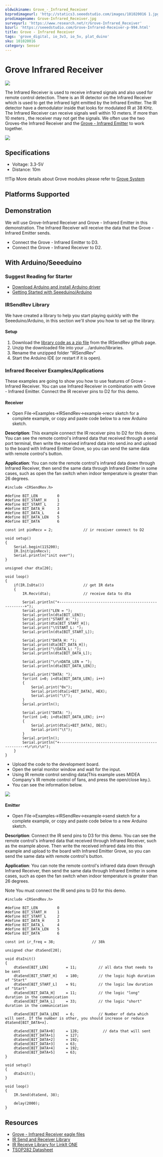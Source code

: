 ```yaml
---
oldwikiname: Grove_-_Infrared_Receiver
bzprodimageurl: 'http://statics3.seeedstudio.com/images/101020016 1.jpg'
prodimagename: Grove-Infrared_Receiver.jpg
surveyurl: 'https://www.research.net/r/Grove-Infrared_Receiver'
bzurl: 'https://seeedstudio.com/Grove-Infrared-Receiver-p-994.html'
title: Grove - Infrared Receiver
tags: 'grove_digital, io_3v3, io_5v, plat_duino'
sku: 101020016
category: Sensor
---
```


# Grove Infrared Receiver

![](https://raw.githubusercontent.com/SeeedDocument/Grove-Infrared_Receiver/master/img/Grove-Infrared_Receiver.jpg)

The Infrared Receiver is used to receive infrared signals and also used for remote control detection. There is an IR detector on the Infrared Receiver which is used to get the infrared light emitted by the Infrared Emitter. The IR detector have a demodulator inside that looks for modulated IR at 38 KHz. The Infrared Receiver can receive signals well within 10 meters. If more than 10 meters , the receiver may not get the signals. We often use the two Groves-the Infrared Receiver and the [Grove - Infrared Emitter](/Grove-Infrared_Emitter) to work together.

[![](https://raw.githubusercontent.com/SeeedDocument/common/master/Get_One_Now_Banner.png)](http://www.seeedstudio.com/Grove-Infrared-Receiver-p-994.html)

## Specifications

* Voltage: 3.3-5V
* Distance: 10m

!!!Tip More details about Grove modules please refer to [Grove System](http://wiki.seeed.cc/Grove_System/)

## Platforms Supported

## Demonstration

We will use Grove-Infrared Receiver and Grove - Infrared Emitter in this demonstration. The Infrared Receiver will receive the data that the Grove - Infrared Emitter sends.

* Connect the Grove - Infrared Emitter to D3.
* Connect the Grove - Infrared Receiver to D2.

## With Arduino/Seeeduino

### Suggest Reading for Starter

* [Download Arduino and install Arduino driver](/Download_Arduino_and_install_Arduino_driver)
* [Getting Started with Seeeduino/Arduino](/Getting_Started_with_Seeeduino)

### IRSendRev Library

We have created a library to help you start playing quickly with the Seeeduino/Arduino, in this section we'll show you how to set up the library.

#### Setup

1. Download the [library code as a zip file](https://github.com/Seeed-Studio/IRSendRev) from the IRSendRev github page.
2. Unzip the downloaded file into your …/arduino/libraries.
3. Rename the unzipped folder "IRSendRev"
4. Start the Arduino IDE \(or restart if it is open\).

### Infrared Receiver Examples/Applications

These examples are going to show you how to use features of Grove - Infrared Receiver. You can use Infrared Receiver in combination with Grove - Infrared Emitter. Connect the IR receiver pins to D2 for this demo.

#### Receiver

* Open File-&gt;Examples-&gt;IRSendRev-&gt;example-&gt;recv sketch for a complete example, or copy and paste code below to a new Arduino sketch.

**Description**: This example connect the IR receiver pins to D2 for this demo. You can see the remote control's infrared data that received through a serial port terminal, then write the received infrared data into send.ino and upload to the board with Infrared Emitter Grove, so you can send the same data with remote control's button.

**Application**: You can note the remote control's infrared data down through Infrared Receiver, then send the same data through Infrared Emitter in some cases, such as open the fan switch when indoor temperature is greater than 26 degrees.

```text
#include <IRSendRev.h>

#define BIT_LEN         0
#define BIT_START_H     1
#define BIT_START_L     2
#define BIT_DATA_H      3
#define BIT_DATA_L      4
#define BIT_DATA_LEN    5
#define BIT_DATA        6

const int pinRecv = 2;              // ir receiver connect to D2

void setup()
{
    Serial.begin(115200);
    IR.Init(pinRecv);
    Serial.println("init over");
}

unsigned char dta[20];

void loop()
{
    if(IR.IsDta())                  // get IR data
    {
        IR.Recv(dta);               // receive data to dta

        Serial.println("+------------------------------------------------------+");
        Serial.print("LEN = ");
        Serial.println(dta[BIT_LEN]);
        Serial.print("START_H: ");
        Serial.print(dta[BIT_START_H]);
        Serial.print("\tSTART_L: ");
        Serial.println(dta[BIT_START_L]);

        Serial.print("DATA_H: ");
        Serial.print(dta[BIT_DATA_H]);
        Serial.print("\tDATA_L: ");
        Serial.println(dta[BIT_DATA_L]);

        Serial.print("\r\nDATA_LEN = ");
        Serial.println(dta[BIT_DATA_LEN]);

        Serial.print("DATA: ");
        for(int i=0; i<dta[BIT_DATA_LEN]; i++)
        {
            Serial.print("0x");
            Serial.print(dta[i+BIT_DATA], HEX);
            Serial.print("\t");
        }
        Serial.println();

        Serial.print("DATA: ");
        for(int i=0; i<dta[BIT_DATA_LEN]; i++)
        {
            Serial.print(dta[i+BIT_DATA], DEC);
            Serial.print("\t");
        }
        Serial.println();
        Serial.println("+------------------------------------------------------+\r\n\r\n");
    }
}
```

* Upload the code to the development board.
* Open the serial monitor window and wait for the input.
* Using IR remote control sending data\(This example uses MIDEA Company's IR remote control of fans, and press the open/close key.\).
* You can see the information below.

![](https://raw.githubusercontent.com/SeeedDocument/Grove-Infrared_Receiver/master/img/Data：IR_remote_control_of_fans.jpg)

#### Emitter

* Open File-&gt;Examples-&gt;IRSendRev-&gt;example-&gt;send sketch for a complete example, or copy and paste code below to a new Arduino sketch.

**Description**: Connect the IR send pins to D3 for this demo. You can see the remote control's infrared data that received through Infrared Receiver, such as the example above. Then write the received infrared data into this example and upload to the board with Infrared Emitter Grove, so you can send the same data with remote control's button.

**Application**: You can note the remote control's infrared data down through Infrared Receiver, then send the same data through Infrared Emitter in some cases, such as open the fan switch when indoor temperature is greater than 26 degrees.

Note You must connect the IR send pins to D3 for this demo.

```text
#include <IRSendRev.h>

#define BIT_LEN         0
#define BIT_START_H     1
#define BIT_START_L     2
#define BIT_DATA_H      3
#define BIT_DATA_L      4
#define BIT_DATA_LEN    5
#define BIT_DATA        6

const int ir_freq = 38;                 // 38k

unsigned char dtaSend[20];

void dtaInit()
{
    dtaSend[BIT_LEN]        = 11;          // all data that needs to be sent
    dtaSend[BIT_START_H]    = 180;         // the logic high duration of "Start"
    dtaSend[BIT_START_L]    = 91;          // the logic low duration of "Start"
    dtaSend[BIT_DATA_H]     = 11;          // the logic "long" duration in the communication
    dtaSend[BIT_DATA_L]     = 33;          // the logic "short" duration in the communication

    dtaSend[BIT_DATA_LEN]   = 6;           // Number of data which will sent. If the number is other, you should increase or reduce dtaSend[BIT_DATA+x].

    dtaSend[BIT_DATA+0]     = 128;           // data that will sent
    dtaSend[BIT_DATA+1]     = 127;
    dtaSend[BIT_DATA+2]     = 192;
    dtaSend[BIT_DATA+3]     = 63;
    dtaSend[BIT_DATA+4]     = 192;
    dtaSend[BIT_DATA+5]     = 63;
}

void setup()
{
    dtaInit();
}

void loop()
{
    IR.Send(dtaSend, 38);

    delay(2000);
}
```

## Resources

* [Grove - Infrared Receiver eagle files](https://raw.githubusercontent.com/SeeedDocument/Grove-Infrared_Receiver/master/res/Grove-Infrared_Receiver_eagle_files.zip)
* [IR Send and Receiver Library](https://github.com/Seeed-Studio/IRSendRev)
* [IR Receive Library for LinkIt ONE](https://github.com/Seeed-Studio/IR_Recv_LinkIt_ONE)
* [TSOP282 Datasheet](http://www.vishay.com/docs/82491/tsop382.pdf)

